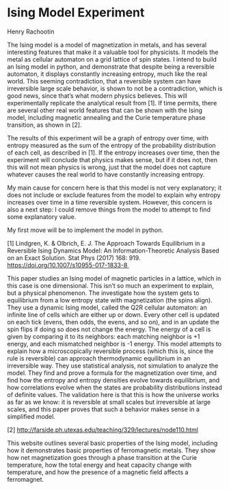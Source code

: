 # Ising Model Experiment
Henry Rachootin

The Ising model is a model of magnetization in metals, and has several interesting features that make it a valuable tool for physicists. It models the metal as cellular automaton on a grid lattice of spin states. I intend to build an Ising model in python, and demonstrate that despite being a reversible automaton, it displays constantly increasing entropy, much like the real world. This seeming contradiction, that a reversible system can have irreversible large scale behavior, is shown to not be a contradiction, which is good news, since that’s what modern physics believes. This will experimentally replicate the analytical result from [1]. If time permits, there are several other real world features that can be shown with the Ising model, including magnetic annealing and the Curie temperature phase transition, as shown in [2].

The results of this experiment will be a graph of entropy over time, with entropy measured as the sum of the entropy of the probability distribution of each cell, as described in [1]. If the entropy increases over time, then the experiment will conclude that physics makes sense, but if it does not, then this will not mean physics is wrong, just that the model does not capture whatever causes the real world to have constantly increasing entropy. 

My main cause for concern here is that this model is not very explanatory; it does not include or exclude features from the model to explain why entropy increases over time in a time reversible system. However, this concern is also a next step: I could remove things from the model to attempt to find some explanatory value.

My first move will be to implement the model in python.


[1] Lindgren, K. & Olbrich, E. J. The Approach Towards Equilibrium in a Reversible Ising Dynamics Model: An Information-Theoretic Analysis Based on an Exact Solution. Stat Phys (2017) 168: 919. https://doi.org/10.1007/s10955-017-1833-8 

This paper studies an Ising model of magnetic particles in a lattice, which in this case is one dimensional. This isn’t so much an experiment to explain, but a physical phenomenon. The investigate how the system gets to equilibrium from a low entropy state with magnetization (the spins align). They use a dynamic Ising model, called the Q2R cellular automaton: an infinite line of cells which are either up or down. Every other cell is updated on each tick (evens, then odds, the evens, and so on), and in an update the spin flips if doing so does not change the energy. The energy of a cell is given by comparing it to its neighbors: each matching neighbor is +1 energy, and each mismatched neighbor is -1 energy. This model attempts to explain how a microscopically reversible process (which this is, since the rule is reversible) can approach thermodynamic equilibrium in an irreversible way. They use statistical analysis, not simulation to analyze the model. They find and prove a formula for the magnetization over time, and find how the entropy and entropy densities evolve towards equilibrium, and how correlations evolve when the states are probability distributions instead of definite values. The validation here is that this is how the universe works as far as we know: it is reversible at small scales but irreversible at large scales, and this paper proves that such a behavior makes sense in a simplified model.

[2] http://farside.ph.utexas.edu/teaching/329/lectures/node110.html 

This website outlines several basic properties of the Ising model, including how it demonstrates basic properties of ferromagnetic metals. They show how net magnetization goes through a phase transition at the Curie temperature, how the total energy and heat capacity change with temperature, and how the presence of a magnetic field affects a ferromagnet.

